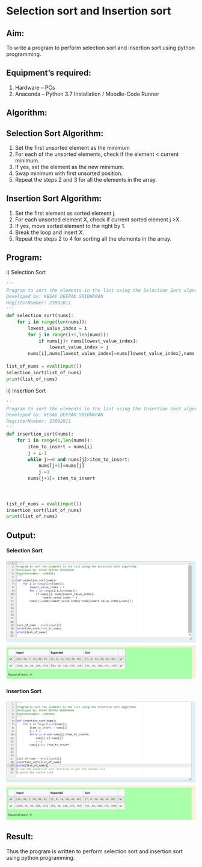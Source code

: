 # Selection sort and Insertion sort
## Aim:
To write a program to perform selection sort and insertion sort using python programming.
## Equipment’s required:
1.	Hardware – PCs
2.	Anaconda – Python 3.7 Installation / Moodle-Code Runner
## Algorithm:
## Selection Sort Algorithm:
1.	Set the first unsorted element as the minimum
2.	For each of the unsorted elements, check if the element < current minimum.
3.	If yes, set the element as the new minimum.
4.	Swap minimum with first unsorted position.
5.	Repeat the steps 2 and 3 for all the elements in the array.
## Insertion Sort Algorithm:
1.	Set the first element as sorted element j.
2.	For each unsorted element X, check if current sorted element j >X.
3.	If yes, move sorted element to the right by 1.
4.	Break the loop and insert X.
5.	Repeat the steps 2 to 4 for sorting all the elements in the array.
## Program:
i)	Selection Sort
```python
''' 
Program to sort the elements in the list using the Selection Sort algorithm.
Developed by: KESAV DEEPAK SRIDHARAN
RegisterNumber: 23002011
'''
def selection_sort(nums):
    for i in range(len(nums)):
        lowest_value_index = i
        for j in range(i+1,len(nums)):
            if nums[j]< nums[lowest_value_index]:
                lowest_value_index = j
        nums[i],nums[lowest_value_index]=nums[lowest_value_index],nums[i]
        
list_of_nums = eval(input())
selection_sort(list_of_nums)
print(list_of_nums)

```
ii)	Insertion Sort
```python
''' 
Program to sort the elements in the list using the Insertion Sort algorithm.
Developed by: KESAV DEEPAK SRIDHARAN
RegisterNumber: 23002011
'''
def insertion_sort(nums):
    for i in range(1,len(nums)):
        item_to_insert = nums[i]
        j = i-1
        while j>=0 and nums[j]>item_to_insert:
            nums[j+1]=nums[j]
            j-=1
        nums[j+1]= item_to_insert
    
    
    
list_of_nums = eval(input())
insertion_sort(list_of_nums)
print(list_of_nums)
```

## Output:
#### Selection Sort
![output1](out1.png)
#### Insertion Sort
![output2](out2.png)

## Result:
Thus the program is written to perform selection sort and insertion sort using python programming.
